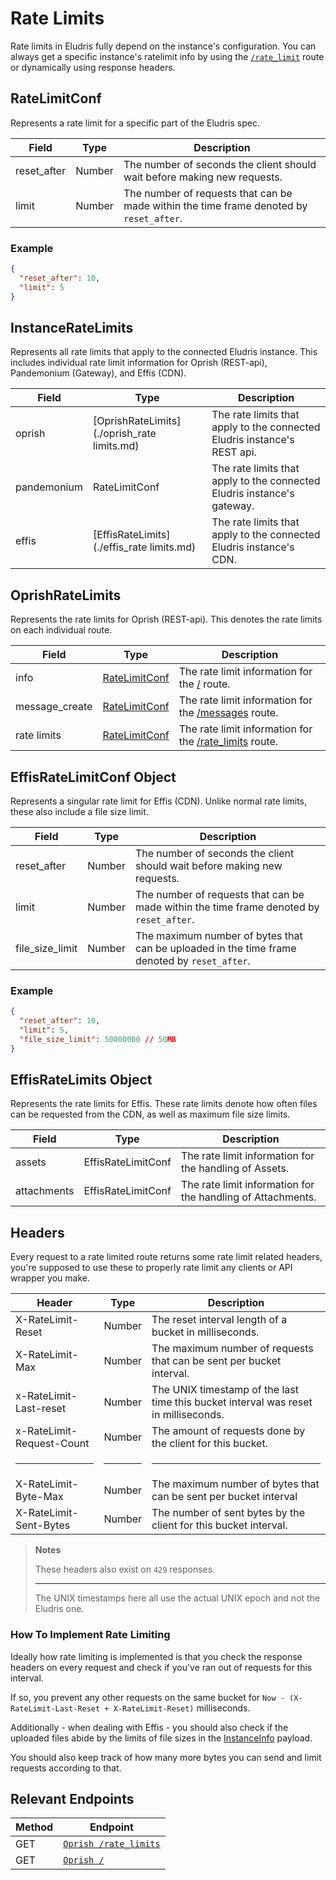 # Rate Limits

Rate limits in Eludris fully depend on the instance's configuration. You can always
get a specific instance's ratelimit info by using the [`/rate_limit`](../oprish/rate_limits.md)
route or dynamically using response headers.

## RateLimitConf

Represents a rate limit for a specific part of the Eludris spec.

| Field       | Type   | Description                                                                             |
| ----------- | ------ | --------------------------------------------------------------------------------------- |
| reset_after | Number | The number of seconds the client should wait before making new requests.                |
| limit       | Number | The number of requests that can be made within the time frame denoted by `reset_after`. |

### Example

```json
{
  "reset_after": 10,
  "limit": 5
}
```

## InstanceRateLimits

Represents all rate limits that apply to the connected Eludris instance. This includes
individual rate limit information for Oprish (REST-api), Pandemonium (Gateway), and Effis (CDN).

| Field       | Type                                        | Description                                                              |
| ----------- | ------------------------------------------- | ------------------------------------------------------------------------ |
| oprish      | [OprishRateLimits](./oprish_rate limits.md) | The rate limits that apply to the connected Eludris instance's REST api. |
| pandemonium | RateLimitConf                               | The rate limits that apply to the connected Eludris instance's gateway.  |
| effis       | [EffisRateLimits](./effis_rate limits.md)   | The rate limits that apply to the connected Eludris instance's CDN.      |

## OprishRateLimits

Represents the rate limits for Oprish (REST-api). This denotes the rate limits on
each individual route.

| Field          | Type                              | Description                                                                         |
| -------------- | --------------------------------- | ----------------------------------------------------------------------------------- |
| info           | [RateLimitConf](./rate_limits.md) | The rate limit information for the [/](../oprish/instance_info.md) route.           |
| message_create | [RateLimitConf](./rate_limits.md) | The rate limit information for the [/messages](../oprish/messages/create.md) route. |
| rate limits    | [RateLimitConf](./rate_limits.md) | The rate limit information for the [/rate_limits](../oprish/rate_limits.md) route.  |

## EffisRateLimitConf Object

Represents a singular rate limit for Effis (CDN). Unlike normal rate limits, these
also include a file size limit.

| Field           | Type   | Description                                                                                  |
| --------------- | ------ | -------------------------------------------------------------------------------------------- |
| reset_after     | Number | The number of seconds the client should wait before making new requests.                     |
| limit           | Number | The number of requests that can be made within the time frame denoted by `reset_after`.      |
| file_size_limit | Number | The maximum number of bytes that can be uploaded in the time frame denoted by `reset_after`. |

### Example

```json
{
  "reset_after": 10,
  "limit": 5,
  "file_size_limit": 50000000 // 50MB
}
```

## EffisRateLimits Object

Represents the rate limits for Effis. These rate limits denote how often files can
be requested from the CDN, as well as maximum file size limits.

| Field       | Type               | Description                                                 |
| ----------- | ------------------ | ----------------------------------------------------------- |
| assets      | EffisRateLimitConf | The rate limit information for the handling of Assets.      |
| attachments | EffisRateLimitConf | The rate limit information for the handling of Attachments. |

## Headers

Every request to a rate limited route returns some rate limit related headers, you're
supposed to use these to properly rate limit any clients or API wrapper you make.

| Header                    | Type   | Description                                                                         |
| ------------------------- | ------ | ----------------------------------------------------------------------------------- |
| X-RateLimit-Reset         | Number | The reset interval length of a bucket in milliseconds.                              |
| X-RateLimit-Max           | Number | The maximum number of requests that can be sent per bucket interval.                |
| x-RateLimit-Last-reset    | Number | The UNIX timestamp of the last time this bucket interval was reset in milliseconds. |
| x-RateLimit-Request-Count | Number | The amount of requests done by the client for this bucket.                          |
| <hr />                    | <hr /> | <hr />                                                                              |
| X-RateLimit-Byte-Max      | Number | The maximum number of bytes that can be sent per bucket interval                    |
| X-RateLimit-Sent-Bytes    | Number | The number of sent bytes by the client for this bucket interval.                    |

> **Notes**
>
> These headers also exist on `429` responses.
>
> <hr />
>
> The UNIX timestamps here all use the actual UNIX epoch and not the Eludris one.

### How To Implement Rate Limiting

Ideally how rate limiting is implemented is that you check the response headers
on every request and check if you've ran out of requests for this interval.

If so, you prevent any other requests on the same bucket for `Now - (X-RateLimit-Last-Reset + X-RateLimit-Reset)`
milliseconds.

Additionally - when dealing with Effis - you should also check if the uploaded files
abide by the limits of file sizes in the [InstanceInfo](./instance_info.md) payload.

You should also keep track of how many more bytes you can send and limit requests
according to that.

## Relevant Endpoints

| Method | Endpoint                                          |
|--------|---------------------------------------------------|
| GET    | [`Oprish /rate_limits`](../oprish/rate_limits.md) |
| GET    | [`Oprish /`](../oprish/instance_info.md)          |

